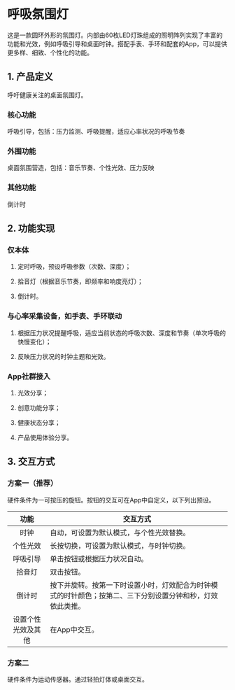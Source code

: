 # 呼吸氛围灯

这是一款圆环外形的氛围灯。内部由60枚LED灯珠组成的照明阵列实现了丰富的功能和光效，例如呼吸引导和桌面时钟。搭配手表、手环和配套的App，可以提供更多样、细致、个性化的功能。

## 1. 产品定义

呼吁健康关注的桌面氛围灯。

### 核心功能

呼吸引导，包括：压力监测、呼吸提醒，适应心率状况的呼吸节奏

### 外围功能

桌面氛围营造，包括：音乐节奏、个性光效、压力反映

### 其他功能

倒计时

## 2. 功能实现

### 仅本体

1. 定时呼吸，预设呼吸参数（次数、深度）；

2. 拾音灯（根据音乐节奏，即频率和响度亮灯）；

3. 倒计时。

### 与心率采集设备，如手表、手环联动

1. 根据压力状况提醒呼吸，适应当前状态的呼吸次数、深度和节奏（单次呼吸的快慢变化）；

2. 反映压力状况的时钟主题和光效。

### App社群接入

1. 光效分享；

2. 创意功能分享；

3. 健康状态分享；

4. 产品使用体验分享。

## 3. 交互方式

### 方案一（推荐）

硬件条件为一可按压的旋钮。按钮的交互可在App中自定义，以下列出预设。

| 功能 | 交互方式 |
| :--: | ---- |
| 时钟 | 自动，可设置为默认模式，与个性光效替换。 |
| 个性光效 | 长按切换，可设置为默认模式，与时钟切换。 |
| 呼吸引导 | 单击按钮或根据压力状况自动。 |
| 拾音灯 | 双击按钮。 |
| 倒计时 | 按下并旋转。按第一下时设置小时，灯效配合为时钟模式的时针颜色；按第二、三下分别设置分钟和秒，灯效依此类推。|
| 设置个性光效及其他 | 在App中交互。|

### 方案二

硬件条件为运动传感器。通过轻拍灯体或桌面交互。